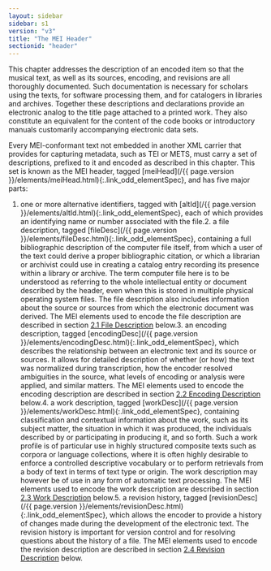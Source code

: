 ```yaml
---
layout: sidebar
sidebar: s1
version: "v3"
title: "The MEI Header"
sectionid: "header"
---
```


<span class="div">
   
   This chapter addresses the description of an encoded item so that the musical text,
   as well as
   its sources, encoding, and revisions are all thoroughly documented. Such documentation
   is
   necessary for scholars using the texts, for software processing them, and for catalogers
   in
   libraries and archives. Together these descriptions and declarations provide an electronic
   analog to the title page attached to a printed work. They also constitute an equivalent
   for the
   content of the code books or introductory manuals customarily accompanying electronic
   data
   sets.
   
   Every MEI-conformant text not embedded in another XML carrier that provides for capturing
   metadata, such as TEI or METS, must carry a set of descriptions, prefixed to it and
   encoded as
   described in this chapter. This set is known as the MEI header, tagged [meiHead](/{{
   page.version }}/elements/meiHead.html){:.link_odd_elementSpec}, and has five major
   parts:
   
   1. one or more alternative identifiers, tagged with [altId](/{{ page.version }}/elements/altId.html){:.link_odd_elementSpec},
   each of
   which provides an identifying name or number associated with the file.2. a file description,
   tagged [fileDesc](/{{ page.version }}/elements/fileDesc.html){:.link_odd_elementSpec},
   containing a full
   bibliographic description of the computer file itself, from which a user of the text
   could
   derive a proper bibliographic citation, or which a librarian or archivist could use
   in
   creating a catalog entry recording its presence within a library or archive. The term
   computer file here is to be understood as referring to the whole intellectual
   entity or document described by the header, even when this is stored in multiple physical
   operating system files. The file description also includes information about the source
   or
   sources from which the electronic document was derived. The MEI elements used to encode
   the
   file description are described in section 
   <a class="link_ptr" title="File Description" href="/{{ page.version }}/guidelines/header.html#headerFileDescription">2.1 File Description</a> below.3. an encoding description, tagged [encodingDesc](/{{ page.version }}/elements/encodingDesc.html){:.link_odd_elementSpec},
   which
   describes the relationship between an electronic text and its source or sources. It
   allows for
   detailed description of whether (or how) the text was normalized during transcription,
   how the
   encoder resolved ambiguities in the source, what levels of encoding or analysis were
   applied,
   and similar matters. The MEI elements used to encode the encoding description are
   described in
   section 
   <a class="link_ptr" title="Encoding Description" href="/{{ page.version }}/guidelines/header.html#headerEncodingDescription">2.2 Encoding Description</a> below.4. a work description, tagged [workDesc](/{{ page.version }}/elements/workDesc.html){:.link_odd_elementSpec},
   containing
   classification and contextual information about the work, such as its subject matter,
   the
   situation in which it was produced, the individuals described by or participating
   in producing
   it, and so forth. Such a work profile is of particular use in highly structured composite
   texts such as corpora or language collections, where it is often highly desirable
   to enforce a
   controlled descriptive vocabulary or to perform retrievals from a body of text in
   terms of
   text type or origin. The work description may however be of use in any form of automatic
   text
   processing. The MEI elements used to encode the work description are described in
   section 
   <a class="link_ptr" title="Work Description" href="/{{ page.version }}/guidelines/header.html#headerWorkDescription">2.3 Work Description</a> below.5. a revision history, tagged [revisionDesc](/{{ page.version }}/elements/revisionDesc.html){:.link_odd_elementSpec},
   which allows
   the encoder to provide a history of changes made during the development of the electronic
   text. The revision history is important for version control and for resolving
   questions about the history of a file. The MEI elements used to encode the revision
   description are described in section 
   <a class="link_ptr" title="Revision Description" href="/{{ page.version }}/guidelines/header.html#headerRevisionDescription">2.4 Revision Description</a> below.
   
   
   
   
   
   
   
   
   
</span>